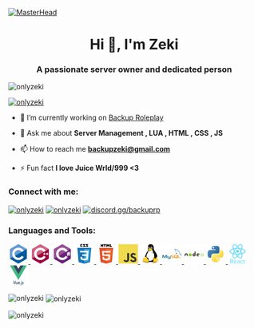 [![MasterHead](https://preview.redd.it/4qz4kem6py631.jpg?auto=webp&s=043516e44ea249dd0ce225326bf54b76d1ba525e)](https://discord.gg/backuprp)
<h1 align="center">Hi 👋, I'm Zeki</h1>
<h3 align="center">A passionate server owner and dedicated person</h3>

<p align="left"> <img src="https://komarev.com/ghpvc/?username=onlyzeki&label=Profile%20views&color=0e75b6&style=flat" alt="onlyzeki" /> </p>

<p align="left"> <a href="https://twitter.com/onlyzeki" target="blank"><img src="https://img.shields.io/twitter/follow/onlyzeki?logo=twitter&style=for-the-badge" alt="onlyzeki" /></a> </p>

- 🔭 I’m currently working on [Backup Roleplay](discord.gg/backuprp)

- 💬 Ask me about **Server Management , LUA , HTML , CSS , JS**

- 📫 How to reach me **backupzeki@gmail.com**

- ⚡ Fun fact **I love Juice Wrld/999 <3**

<h3 align="left">Connect with me:</h3>
<p align="left">
<a href="https://twitter.com/onlyzeki" target="blank"><img align="center" src="https://raw.githubusercontent.com/rahuldkjain/github-profile-readme-generator/master/src/images/icons/Social/twitter.svg" alt="onlyzeki" height="30" width="40" /></a>
<a href="https://www.youtube.com/c/onlyzeki" target="blank"><img align="center" src="https://raw.githubusercontent.com/rahuldkjain/github-profile-readme-generator/master/src/images/icons/Social/youtube.svg" alt="onlyzeki" height="30" width="40" /></a>
<a href="https://discord.gg/discord.gg/backuprp" target="blank"><img align="center" src="https://raw.githubusercontent.com/rahuldkjain/github-profile-readme-generator/master/src/images/icons/Social/discord.svg" alt="discord.gg/backuprp" height="30" width="40" /></a>
</p>

<h3 align="left">Languages and Tools:</h3>
<p align="left"> <a href="https://www.cprogramming.com/" target="_blank" rel="noreferrer"> <img src="https://raw.githubusercontent.com/devicons/devicon/master/icons/c/c-original.svg" alt="c" width="40" height="40"/> </a> <a href="https://www.w3schools.com/cpp/" target="_blank" rel="noreferrer"> <img src="https://raw.githubusercontent.com/devicons/devicon/master/icons/cplusplus/cplusplus-original.svg" alt="cplusplus" width="40" height="40"/> </a> <a href="https://www.w3schools.com/cs/" target="_blank" rel="noreferrer"> <img src="https://raw.githubusercontent.com/devicons/devicon/master/icons/csharp/csharp-original.svg" alt="csharp" width="40" height="40"/> </a> <a href="https://www.w3schools.com/css/" target="_blank" rel="noreferrer"> <img src="https://raw.githubusercontent.com/devicons/devicon/master/icons/css3/css3-original-wordmark.svg" alt="css3" width="40" height="40"/> </a> <a href="https://www.w3.org/html/" target="_blank" rel="noreferrer"> <img src="https://raw.githubusercontent.com/devicons/devicon/master/icons/html5/html5-original-wordmark.svg" alt="html5" width="40" height="40"/> </a> <a href="https://developer.mozilla.org/en-US/docs/Web/JavaScript" target="_blank" rel="noreferrer"> <img src="https://raw.githubusercontent.com/devicons/devicon/master/icons/javascript/javascript-original.svg" alt="javascript" width="40" height="40"/> </a> <a href="https://www.linux.org/" target="_blank" rel="noreferrer"> <img src="https://raw.githubusercontent.com/devicons/devicon/master/icons/linux/linux-original.svg" alt="linux" width="40" height="40"/> </a> <a href="https://www.mysql.com/" target="_blank" rel="noreferrer"> <img src="https://raw.githubusercontent.com/devicons/devicon/master/icons/mysql/mysql-original-wordmark.svg" alt="mysql" width="40" height="40"/> </a> <a href="https://nodejs.org" target="_blank" rel="noreferrer"> <img src="https://raw.githubusercontent.com/devicons/devicon/master/icons/nodejs/nodejs-original-wordmark.svg" alt="nodejs" width="40" height="40"/> </a> <a href="https://www.python.org" target="_blank" rel="noreferrer"> <img src="https://raw.githubusercontent.com/devicons/devicon/master/icons/python/python-original.svg" alt="python" width="40" height="40"/> </a> <a href="https://reactjs.org/" target="_blank" rel="noreferrer"> <img src="https://raw.githubusercontent.com/devicons/devicon/master/icons/react/react-original-wordmark.svg" alt="react" width="40" height="40"/> </a> <a href="https://vuejs.org/" target="_blank" rel="noreferrer"> <img src="https://raw.githubusercontent.com/devicons/devicon/master/icons/vuejs/vuejs-original-wordmark.svg" alt="vuejs" width="40" height="40"/> </a> </p>

<p><img align="left" src="https://github-readme-stats.vercel.app/api/top-langs?username=onlyzeki&show_icons=true&locale=en&layout=compact" alt="onlyzeki" /></p>

<p>&nbsp;<img align="center" src="https://github-readme-stats.vercel.app/api?username=onlyzeki&show_icons=true&locale=en" alt="onlyzeki" /></p>

<p><img align="center" src="https://github-readme-streak-stats.herokuapp.com/?user=onlyzeki&" alt="onlyzeki" /></p>
